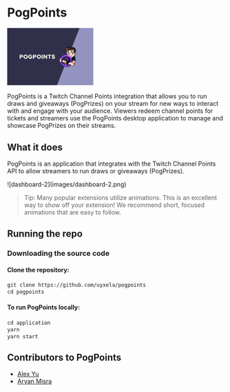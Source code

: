 # PogPoints

<img src="images/thumbnail.png" alt="PogPoints thumbnail" width="200" />

PogPoints is a Twitch Channel Points integration that allows you to run draws and giveaways (PogPrizes) on your stream for new ways to interact with and engage with your audience. Viewers redeem channel points for tickets and streamers use the PogPoints desktop application to manage and showcase PogPrizes on their streams.

## What it does

PogPoints is an application that integrates with the Twitch Channel Points API to allow streamers to run draws or giveaways (PogPrizes).

![dashboard-2]\(images/dashboard-2.png)

> Tip: Many popular extensions utilize animations. This is an excellent way to show off your extension! We recommend short, focused animations that are easy to follow.

## Running the repo

### Downloading the source code

#### Clone the repository:

```
git clone https://github.com/uyxela/pogpoints
cd pogpoints
```

#### To run PogPoints locally:

```
cd application
yarn
yarn start
```

## Contributors to PogPoints

- [Alex Yu](https://github.com/uyxela)
- [Aryan Misra](https://github.com/aryanmisra/)
